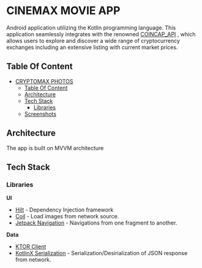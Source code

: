 # CINEMAX MOVIE APP
Android application utilizing the Kotlin programming language. This application seamlessly integrates with the renowned  [COINCAP_API](https://docs.coincap.io/) , which allows users to explore and discover a
wide range of cryptocurrency exchanges including an extensive listing with current market prices.

## Table Of Content

- [CRYPTOMAX PHOTOS](#cryptomax-photos)
    - [Table Of Content](#table-of-content)
    - [Architecture](#architecture)
    - [Tech Stack](#tech-stack)
        - [Libraries](#libraries)
    - [Screenshots](#screenshots)


## Architecture

The app is built on MVVM architecture

## Tech Stack

### Libraries

__UI__

- [Hilt](https://dagger.dev/hilt/) - Dependency Injection framework
- [Coil](https://coil-kt.github.io/coil/) - Load images from network source.
- [Jetpack Navigation](https://developer.android.com/guide/navigation) - Navigations from one fragment to another.

__Data__

- [KTOR Client](https://ktor.io/docs/create-client.html)
- [KotlinX Serialization](https://github.com/Kotlin/kotlinx.serialization) - Serialization/Desirialization of JSON response from network.


